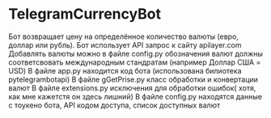 # TelegramCurrencyBot
Бот возвращает цену на определённое количество валюты (евро, доллар или рубль).
Бот использует API запрос к сайту apilayer.com
Добавлять валюты можно в файле config.py обозначения валют должны соответсвовать международным стандратам (например Доллар США = USD)
В файле app.py находится код бота (использована билиотека pytelegrambotapi)
В файле gGetPrise.py класс обработки и конвертации валют
В файле extensions.py исключения для обработки ошибок( хотя, как мне кажетстя он здесь лишний)
В файле config.py находятся данные с тоукено бота, API кодом доступа, список доступных валют
